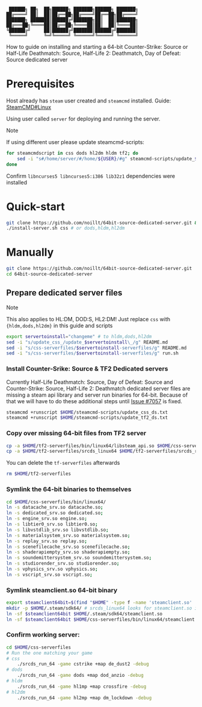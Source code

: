 ```
 ██████╗ ██╗  ██╗██████╗ ███████╗██████╗ ███████╗
██╔════╝ ██║  ██║██╔══██╗██╔════╝██╔══██╗██╔════╝
███████╗ ███████║██████╔╝███████╗██║  ██║███████╗
██╔═══██╗╚════██║██╔══██╗╚════██║██║  ██║╚════██║
╚██████╔╝     ██║██████╔╝███████║██████╔╝███████║
 ╚═════╝      ╚═╝╚═════╝ ╚══════╝╚═════╝ ╚══════╝
```

How to guide on installing and starting a 64-bit Counter-Strike: Source or Half-Life Deathmatch: Source, Half-Life 2: Deathmatch, Day of Defeat: Source dedicated server

# Prerequisites

Host already has `steam` user created and `steamcmd` installed. Guide: [SteamCMD#Linux](https://developer.valvesoftware.com/wiki/SteamCMD#Linux)

Using user called `server` for deploying and running the server.

> [!NOTE]
> If using different user please update steamcmd-scripts: 
```sh
for steamcmdscript in css dods hl2dm hldm tf2; do
    sed -i "s#/home/server/#/home/${USER}/#g" steamcmd-scripts/update_$steamcmdscript\_ds.txt
done
```

Confirm `libncurses5 libncurses5:i386 lib32z1` dependencies were installed

# Quick-start

```sh
git clone https://github.com/noillt/64bit-source-dedicated-server.git && cd 64bit-source-dedicated-server
./install-server.sh css # or dods,hldm,hl2dm
```

# Manually

```sh
git clone https://github.com/noillt/64bit-source-dedicated-server.git
cd 64bit-source-dedicated-server
```

## Prepare dedicated server files

> [!NOTE]
> This also applies to HL:DM, DOD:S, HL2:DM! Just replace `css` with `{hldm,dods,hl2dm}` in this guide and scripts
```sh
export servertoinstall="changeme" # to hldm,dods,hl2dm
sed -i "s/update_css_/update_$servertoinstall\_/g" README.md
sed -i "s/css-serverfiles/$servertoinstall-serverfiles/g" README.md
sed -i "s/css-serverfiles/$servertoinstall-serverfiles/g" run.sh
```

### Install Counter-Srike: Source & TF2 Dedicated servers

Currently Half-Life Deathmatch: Source, Day of Defeat: Source and Counter-Strike: Source, Half-Life 2: Deathmatch dedicated server files are missing a steam api library and server run binaries for 64-bit. Because of that we will have to do these additional steps until [Issue #7057](https://github.com/ValveSoftware/Source-1-Games/issues/7057) is fixed.

```sh
steamcmd +runscript $HOME/steamcmd-scripts/update_css_ds.txt
steamcmd +runscript $HOME/steamcmd-scripts/update_tf2_ds.txt
```

### Copy over missing 64-bit files from TF2 server

```sh
cp -a $HOME/tf2-serverfiles/bin/linux64/libsteam_api.so $HOME/css-serverfiles/bin/linux64/.
cp -a $HOME/tf2-serverfiles/srcds_linux64 $HOME/tf2-serverfiles/srcds_run_64 $HOME/css-serverfiles/.
```

You can delete the `tf-serverfiles` afterwards

```sh
rm $HOME/tf2-serverfiles
```

### Symlink the 64-bit binaries to themselves

```sh
cd $HOME/css-serverfiles/bin/linux64/
ln -s datacache_srv.so datacache.so;
ln -s dedicated_srv.so dedicated.so;
ln -s engine_srv.so engine.so;
ln -s libtier0_srv.so libtier0.so;
ln -s libvstdlib_srv.so libvstdlib.so;
ln -s materialsystem_srv.so materialsystem.so;
ln -s replay_srv.so replay.so;
ln -s scenefilecache_srv.so scenefilecache.so;
ln -s shaderapiempty_srv.so shaderapiempty.so;
ln -s soundemittersystem_srv.so soundemittersystem.so;
ln -s studiorender_srv.so studiorender.so;
ln -s vphysics_srv.so vphysics.so;
ln -s vscript_srv.so vscript.so;
```

### Symlink steamclient.so 64-bit binary

```sh
export steamclient64bit=$(find "$HOME" -type f -name 'steamclient.so' | grep "linux64")
mkdir -p $HOME/.steam/sdk64/ # srcds_linux64 looks for steamclient.so in this directory
ln -sf $steamclient64bit $HOME/.steam/sdk64/steamclient.so
ln -sf $steamclient64bit $HOME/css-serverfiles/bin/linux64/steamclient.so
```

### Confirm working server:

```sh
cd $HOME/css-serverfiles
# Run the one matching your game
# css
    ./srcds_run_64 -game cstrike +map de_dust2 -debug
# dods
    ./srcds_run_64 -game dods +map dod_anzio -debug
# hldm
    ./srcds_run_64 -game hl1mp +map crossfire -debug
# hl2dm
    ./srcds_run_64 -game hl2mp +map dm_lockdown -debug
```
